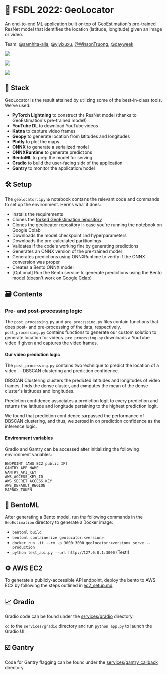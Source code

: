 # 📍 FSDL 2022: GeoLocator

An end-to-end ML application built on top of [GeoEstimation](https://github.com/TIBHannover/GeoEstimation)'s pre-trained ResNet model that identifies the location (latitude, longitude) given an image or video.

Team: [@samhita-alla](https://github.com/samhita-alla), [@yiyixuxu](https://github.com/yiyixuxu), [@WinsonTruong](https://github.com/WinsonTruong), [@dayweek](https://github.com/dayweek)

![](https://user-images.githubusercontent.com/27777173/194872168-41ab2f35-bc92-414f-b55d-c0fd7ac39477.png)

![](https://user-images.githubusercontent.com/27777173/194872185-e658c3b8-4d55-44b4-9214-bb99a7bb8328.png)

![](https://user-images.githubusercontent.com/27777173/194872209-e7dff2d7-61f9-4ce1-b46d-7fd853b7f5ab.png)

## 🥞 Stack

GeoLocator is the result attained by utilizing some of the best-in-class tools. We've used:

- **PyTorch Lightning** to construct the ResNet model (thanks to GeoEstimation's pre-trained model!)
- **YouTube DL** to download YouTube videos
- **Katna** to capture video frames
- **Geopy** to generate location from latitudes and longitudes
- **Plotly** to plot the maps
- **ONNX** to generate a serialized model
- **ONNXRuntime** to generate predictions
- **BentoML** to prep the model for serving
- **Gradio** to build the user-facing side of the application
- **Gantry** to monitor the application/model

## 🛠 Setup

The `geolocator.ipynb` notebook contains the relevant code and commands to set up the environment. Here's what it does:

- Installs the requirements
- Clones the [forked GeoEstimation repository](https://github.com/samhita-alla/GeoEstimation)
- Clones the geolocator repository in case you're running the notebook on Google Colab
- Downloads the model checkpoint and hyperparameters
- Downloads the pre-calculated partitionings
- Validates if the code's working fine by generating predictions
- Generates an ONNX version of the pre-trained model
- Generates predictions using ONNXRuntime to verify if the ONNX conversion was proper
- Creates a Bento ONNX model
- [Optional] Run the Bento service to generate predictions using the Bento model (doesn't work on Google Colab)

## 🗃 Contents

### Pre- and post-processing logic

The `post_processing.py` and `pre_processing.py` files contain functions that does post- and pre-processing of the data, respectively.
`post_processing.py` contains functions to generate our custom solution to generate location for videos.
`pre_processing.py` downloads a YouTube video if given and captures the video frames.

#### Our video prediction logic

The `post_processing.py` contains two technique to predict the location of a video -- DBSCAN clustering and prediction confidence.

DBSCAN Clustering clusters the predicted latitudes and longitudes of video frames, finds the dense cluster, and computes
the mean of the dense cluster's latitudes and longitudes.

Prediction confidence associates a prediction logit to every prediction and returns the latitude and longitude pertaining to the highest prediction logit.

We found that prediction confidence surpassed the performance of DBSCAN clustering, and thus, we zeroed in on prediction confidence as the inference logic.

#### Environment variables

Gradio and Gantry can be accessed after initializing the following environment variables:

```
ENDPOINT (AWS EC2 public IP)
GANTRY_APP_NAME
GANTRY_API_KEY
AWS_ACCESS_KEY_ID
AWS_SECRET_ACCESS_KEY
AWS_DEFAULT_REGION
MAPBOX_TOKEN
```

## 🤖 BentoML

After generating a Bento model, run the following commands in the `GeoEstimation` directory to generate a Docker image:

- `bentoml build`
- `bentoml containerize geolocator:<version>`
- `docker run -it --rm -p 3000:3000 geolocator:<version> serve --production`
- `python test_api.py --url http://127.0.0.1:3000` (Test!)

## ⚙️ AWS EC2

To generate a publicly-accessible API endpoint, deploy the bento to AWS EC2 by following the steps outlined in [ec2_setup.md](services/bentoml/ec2_setup.md).

## 📈 Gradio

Gradio code can be found under the [services/gradio](services/gradio/) directory.

`cd` to the `services/gradio` directory and run `python app.py` to launch the Gradio UI.

## ☑️ Gantry

Code for Gantry flagging can be found under the [services/gantry_callback](services/gantry_callback/) directory.
